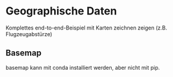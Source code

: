 
# Geographische Daten

Komplettes end-to-end-Beispiel mit Karten zeichnen zeigen
(z.B. Flugzeugabstürze)

## Basemap

basemap kann mit conda installiert werden, aber nicht mit pip.



